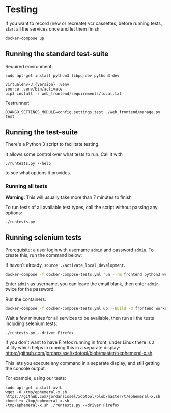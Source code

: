 # Testing

If you want to record (new or recreate) vcr cassettes, before running tests,
start all the services once and let them finish:

```bash
docker-compose up
```

## Running the standard test-suite

Required environment:
```shell
sudo apt-get install python3 libpq-dev python3-dev

virtualenv-3.{version} .venv
source .venv/bin/activate
pip3 install -r web_frontend/requirements/local.txt
```

Testrunner:
```shell
DJANGO_SETTINGS_MODULE=config.settings.test ./web_frontend/manage.py test
```

## Running the test-suite

There's a Python 3 script to facilitate testing.

It allows some control over what tests to run. Call it with
```shell
./runtests.py --help
```
to see what options it provides.


### Running all tests

**Warning**: This will usually take more than 7 minutes to finish

To run tests of all available test types, call the script without passing any options:

```shell
./runtests.py
```


## Running selenium tests

Prerequisite: a user login with username `admin` and password `admin`. To create this, run the command below:

If haven't already, `source ./activate_local_development`.

```bash
docker-compose -f docker-compose-tests.yml run --rm frontend python3 web_frontend/manage.py createsuperuser
```
Enter `admin` as username, you can leave the email blank, then enter `admin` twice for the password.

Run the containers:

```bash
docker-compose -f docker-compose-tests.yml up --build -d frontend worker mediator nginx
```

Wait a few minutes for all services to be available, then run all the tests including selenium tests: 

```shell
./runtests.py --driver Firefox
```

If you don't want to have Firefox running in front, under Linux there is a utility which helps in running
this in a separate display: https://github.com/jordansissel/xdotool/blob/master/t/ephemeral-x.sh.

This lets you execute any command in a separate display, and still getting the console output.

For example, using our tests:

```
sudo apt-get install xvfb
wget -O /tmp/ephemeral-x.sh https://github.com/jordansissel/xdotool/blob/master/t/ephemeral-x.sh
chmod +x /tmp/ephemeral-x.sh
/tmp/ephemeral-x.sh ./runtests.py --driver Firefox
```

